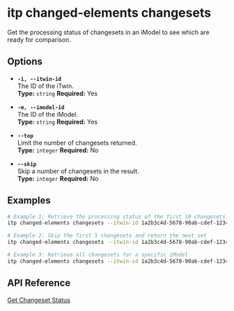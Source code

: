 # itp changed-elements changesets

Get the processing status of changesets in an iModel to see which are ready for comparison.

## Options

- **`-i, --itwin-id`**  
  The ID of the iTwin.  
  **Type:** `string` **Required:** Yes

- **`-m, --imodel-id`**  
  The ID of the iModel.  
  **Type:** `string` **Required:** Yes

- **`--top`**  
  Limit the number of changesets returned.  
  **Type:** `integer` **Required:** No

- **`--skip`**  
  Skip a number of changesets in the result.  
  **Type:** `integer` **Required:** No

## Examples

```bash
# Example 1: Retrieve the processing status of the first 10 changesets for a specific iModel
itp changed-elements changesets --itwin-id 1a2b3c4d-5678-90ab-cdef-1234567890ab --imodel-id ad0ba809-9241-48ad-9eb0-c8038c1a1d51 --top 10

# Example 2: Skip the first 5 changesets and return the next set
itp changed-elements changesets --itwin-id 1a2b3c4d-5678-90ab-cdef-1234567890ab --imodel-id ad0ba809-9241-48ad-9eb0-c8038c1a1d51 --skip 5 --top 10

# Example 3: Retrieve all changesets for a specific iModel
itp changed-elements changesets --itwin-id 1a2b3c4d-5678-90ab-cdef-1234567890ab --imodel-id ad0ba809-9241-48ad-9eb0-c8038c1a1d51
```

## API Reference

[Get Changeset Status](https://developer.bentley.com/apis/changed-elements/operations/get-changesets/)

